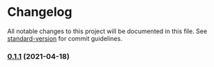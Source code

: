 # Changelog

All notable changes to this project will be documented in this file. See [standard-version](https://github.com/conventional-changelog/standard-version) for commit guidelines.

### [0.1.1](https://github.com/mbonig/nightynight/compare/v0.1.0...v0.1.1) (2021-04-18)
